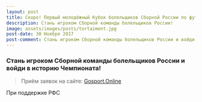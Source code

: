 ```yaml
---
layout: post
title: Скоро! Первый молодёжный Кубок болельщиков Сборной России по футболу 2018
description: Стань игроком Сборной команды болельщиков России!
image: assets/images/posts/tortaiment.jpg
post-date: 30 Ноября 2017
post-comment: Стань игроком Сборной команды болельщиков России и войди в историю Чемпионата!
---
```

### Стань игроком Сборной команды болельщиков России и войди в историю Чемпионата!

> Приём заявок на сайте: [Gosport.Online](https://gosport.online)

При поддержке РФС

